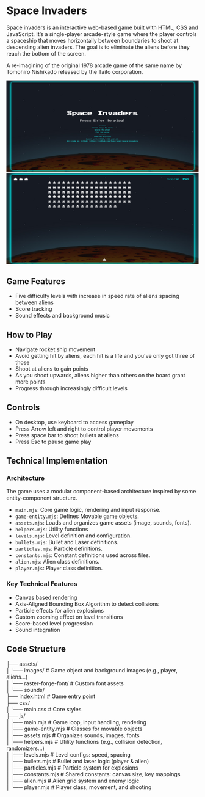 # Space Invaders
Space invaders is an interactive web-based game built with HTML, CSS and JavaScript.  It’s a single-player arcade-style game where the player controls a spaceship that moves horizontally between boundaries to shoot at descending alien invaders. The goal is to eliminate the aliens before they reach the bottom of the screen.

A re-imagining of the original 1978 arcade game of the same name by Tomohiro Nishikado released by the Taito corporation.

![Space Invaders Screenshot](./assets/images/screenshots/space-invaders-screenshot.jpeg)
![Space Invaders Gameplay](./assets/images/screenshots/space-invaders-gameplay.jpeg)

## Game Features

- Five difficulty levels with increase in speed rate of aliens spacing between aliens
- Score tracking
- Sound effects and background music

## How to Play

- Navigate rocket ship movement
- Avoid getting hit by aliens, each hit is a life and you've only got three of those
- Shoot at aliens to gain points
- As you shoot upwards, aliens higher than others on the board grant more points
- Progress through increasingly difficult levels


## Controls
- On desktop, use keyboard to access gameplay
- Press Arrow left and right to control player movements
- Press space bar to shoot bullets at aliens
- Press Esc to pause game play


## Technical Implementation

### Architecture

The game uses a modular component-based architecture inspired by some entity-component structure. 

- `main.mjs`: Core game logic, rendering and input response.
- `game-entity.mjs`: Defines Movable game objects.
- `assets.mjs`: Loads and organizes game assets (image, sounds, fonts).
- `helpers.mjs`: Utility functions
- `levels.mjs`: Level definition and configuration.
- `bullets.mjs`: Bullet and Laser definitions.
- `particles.mjs`: Particle definitions.
- `constants.mjs`: Constant definitions used across files.
- `alien.mjs`: Alien class definitions.
- `player.mjs`: Player class definition.

### Key Technical Features
- Canvas based rendering
- Axis-Aligned Bounding Box Algorithm to detect collisions
- Particle effects for alien explosions
- Custom zooming effect on level transitions
- Score-based level progression
- Sound integration


## Code Structure
├── assets/  
│ └── images/ # Game object and background images (e.g., player, aliens...)  
│ └── raster-forge-font/ # Custom font assets  
│ └── sounds/<br>├── index.html # Game entry point<br>├── css/<br>│ └── main.css # Core styles<br>├── js/  
│ ├── main.mjs # Game loop, input handling, rendering  
│ ├── game-entity.mjs # Classes for movable objects  
│ ├── assets.mjs # Organizes sounds, images, fonts  
│ ├── helpers.mjs # Utility functions (e.g., collision detection, randomizers...)  
│ ├── levels.mjs # Level configs: speed, spacing  
│ ├── bullets.mjs # Bullet and laser logic (player & alien)  
│ ├── particles.mjs # Particle system for explosions  
│ ├── constants.mjs # Shared constants: canvas size, key mappings  
│ ├── alien.mjs # Alien grid system and enemy logic  
│ └── player.mjs # Player class, movement, and shooting
